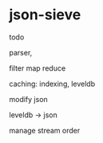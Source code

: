 # json-sieve

todo

parser,

filter map reduce

caching: indexing, leveldb

modify json

leveldb -> json

manage stream order
